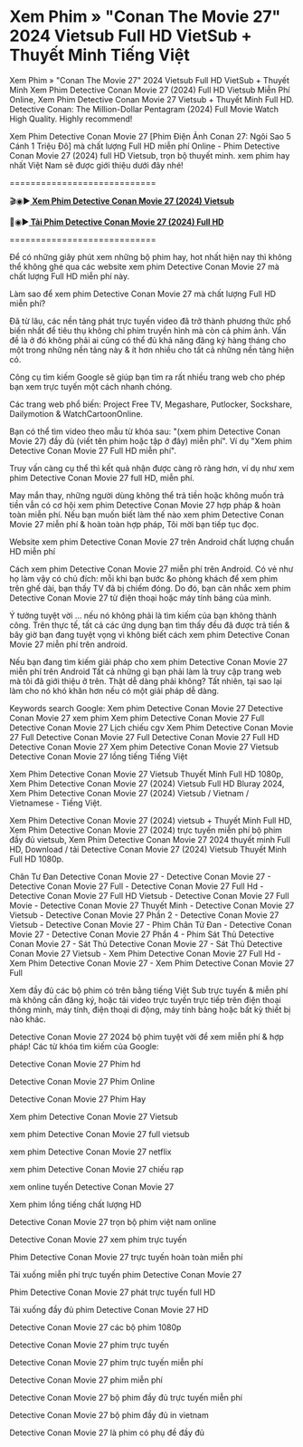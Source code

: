 # Xem Phim » "Conan The Movie 27" 2024 Vietsub Full HD VietSub + Thuyết Minh Tiếng Việt
Xem Phim » "Conan The Movie 27" 2024 Vietsub Full HD VietSub + Thuyết Minh
Xem Phim Detective Conan Movie 27 (2024) Full HD Vietsub Miễn Phí Online, Xem Phim Detective Conan Movie 27 Vietsub + Thuyết Minh Full HD. Detective Conan: The Million-Dollar Pentagram (2024) Full Movie Watch High Quality. Highly recommend!

Xem Phim Detective Conan Movie 27 [Phim Điện Ảnh Conan 27: Ngôi Sao 5 Cánh 1 Triệu Đô] mà chất lượng Full HD miễn phí Online - Phim Detective Conan Movie 27 (2024) full HD Vietsub, trọn bộ thuyết minh. xem phim hay nhất Việt Nam sẽ được giới thiệu dưới đây nhé!

============================

🎬◉▶️<b><a target="_blank" href="https://hhchina.xyz/thong-tin-phim/conan-the-movie-27-ngoi-sao-nam-canh-trieu-do.html"> Xem Phim Detective Conan Movie 27 (2024) Vietsub</a></b>

📁◉▶️<b><a target="_blank" href="https://hhchina.xyz/thong-tin-phim/conan-the-movie-27-ngoi-sao-nam-canh-trieu-do.html"> Tải Phim Detective Conan Movie 27 (2024) Full HD</a></b>

============================

Để có những giây phút xem những bộ phim hay, hot nhất hiện nay thì không thể không ghé qua các website xem phim Detective Conan Movie 27 mà chất lượng Full HD miễn phí này.

Làm sao để xem phim Detective Conan Movie 27 mà chất lượng Full HD miễn phí?

Đã từ lâu, các nền tảng phát trực tuyến video đã trở thành phương thức phổ biến nhất để tiêu thụ không chỉ phim truyền hình mà còn cả phim ảnh. Vấn đề là ở đó không phải ai cũng có thể đủ khả năng đăng ký hàng tháng cho một trong những nền tảng này & ít hơn nhiều cho tất cả những nền tảng hiện có.

Công cụ tìm kiếm Google sẽ giúp bạn tìm ra rất nhiều trang web cho phép bạn xem trực tuyến một cách nhanh chóng.

Các trang web phổ biến: Project Free TV, Megashare, Putlocker, Sockshare, Dailymotion & WatchCartoonOnline.

Bạn có thể tìm video theo mẫu từ khóa sau: "(xem phim Detective Conan Movie 27) đầy đủ (viết tên phim hoặc tập ở đây) miễn phí". Ví dụ "Xem phim Detective Conan Movie 27 Full HD miễn phí".

Truy vấn càng cụ thể thì kết quả nhận được càng rõ ràng hơn, ví dụ như xem phim Detective Conan Movie 27 full HD, miễn phí.

May mắn thay, những người dùng không thể trả tiền hoặc không muốn trả tiền vẫn có cơ hội xem phim Detective Conan Movie 27 hợp pháp & hoàn toàn miễn phí. Nếu bạn muốn biết làm thế nào xem phim Detective Conan Movie 27 miễn phí & hoàn toàn hợp pháp, Tôi mời bạn tiếp tục đọc.

Website xem phim Detective Conan Movie 27 trên Android chất lượng chuẩn HD miễn phí

Cách xem phim Detective Conan Movie 27 miễn phí trên Android. Có vẻ như họ làm vậy có chủ đích: mỗi khi bạn bước &o phòng khách để xem phim trên ghế dài, bạn thấy TV đã bị chiếm đóng. Do đó, bạn cân nhắc xem phim Detective Conan Movie 27 từ điện thoại hoặc máy tính bảng của mình.

Ý tưởng tuyệt vời ... nếu nó không phải là tìm kiếm của bạn không thành công. Trên thực tế, tất cả các ứng dụng bạn tìm thấy đều đã được trả tiền & bây giờ bạn đang tuyệt vọng vì không biết cách xem phim Detective Conan Movie 27 miễn phí trên android.

Nếu bạn đang tìm kiếm giải pháp cho xem phim Detective Conan Movie 27 miễn phí trên Android Tất cả những gì bạn phải làm là truy cập trang web mà tôi đã giới thiệu ở trên. Thật dễ dàng phải không? Tất nhiên, tại sao lại làm cho nó khó khăn hơn nếu có một giải pháp dễ dàng.

Keywords search Google: Xem phim Detective Conan Movie 27 Detective Conan Movie 27 xem phim Xem phim Detective Conan Movie 27 Full Detective Conan Movie 27 Lịch chiếu cgv Xem Phim Detective Conan Movie 27 Full Detective Conan Movie 27 Full Detective Conan Movie 27 Full HD Detective Conan Movie 27 Xem phim Detective Conan Movie 27 Vietsub Detective Conan Movie 27 lồng tiếng Tiếng Việt

Xem Phim Detective Conan Movie 27 Vietsub Thuyết Minh Full HD 1080p, Xem Phim Detective Conan Movie 27 (2024) Vietsub Full HD Bluray 2024, Xem Phim Detective Conan Movie 27 (2024) Vietsub / Vietnam / Vietnamese - Tiếng Việt.

Xem Phim Detective Conan Movie 27 (2024) vietsub + Thuyết Minh Full HD, Xem Phim Detective Conan Movie 27 (2024) trực tuyến miễn phí bộ phim đầy đủ vietsub, Xem Phim Detective Conan Movie 27 2024 thuyết minh Full HD, Download / tải Detective Conan Movie 27 (2024) Vietsub Thuyết Minh Full HD 1080p.

Chân Tư Đan Detective Conan Movie 27 - Detective Conan Movie 27 - Detective Conan Movie 27 Full - Detective Conan Movie 27 Full Hd - Detective Conan Movie 27 Full HD Vietsub - Detective Conan Movie 27 Full Movie - Detective Conan Movie 27 Thuyết Minh - Detective Conan Movie 27 Vietsub - Detective Conan Movie 27 Phần 2 - Detective Conan Movie 27 Vietsub - Detective Conan Movie 27 - Phim Chân Tử Đan - Detective Conan Movie 27 - Detective Conan Movie 27 Phần 4 - Phim Sát Thủ Detective Conan Movie 27 - Sát Thủ Detective Conan Movie 27 - Sát Thủ Detective Conan Movie 27 Vietsub - Xem Phim Detective Conan Movie 27 Full Hd - Xem Phim Detective Conan Movie 27 - Xem Phim Detective Conan Movie 27 Full


Xem đầy đủ các bộ phim có trên bằng tiếng Việt Sub trực tuyến & miễn phí mà không cần đăng ký, hoặc tải video trực tuyến trực tiếp trên điện thoại thông minh, máy tính, điện thoại di động, máy tính bảng hoặc bất kỳ thiết bị nào khác.

Detective Conan Movie 27 2024 bộ phim tuyệt vời để xem miễn phí & hợp pháp!
Các từ khóa tìm kiếm của Google:

Detective Conan Movie 27 Phim hd

Detective Conan Movie 27 Phim Online

Detective Conan Movie 27 Phim Hay

Xem phim Detective Conan Movie 27 Vietsub

xem phim Detective Conan Movie 27 full vietsub

xem phim Detective Conan Movie 27 netflix

xem phim Detective Conan Movie 27 chiếu rạp

xem online tuyến Detective Conan Movie 27

Xem phim lồng tiếng chất lượng HD

Detective Conan Movie 27 trọn bộ phim việt nam online

Detective Conan Movie 27 xem phim trực tuyến

Phim Detective Conan Movie 27 trực tuyến hoàn toàn miễn phí

Tải xuống miễn phí trực tuyến phim Detective Conan Movie 27

Phim Detective Conan Movie 27 phát trực tuyến full HD

Tải xuống đầy đủ phim Detective Conan Movie 27 HD

Detective Conan Movie 27 các bộ phim 1080p

Detective Conan Movie 27 phim trực tuyến

Detective Conan Movie 27 phim trực tuyến miễn phí

Detective Conan Movie 27 phim miễn phí

Detective Conan Movie 27 bộ phim đầy đủ trực tuyến miễn phí

Detective Conan Movie 27 bộ phim đầy đủ in vietnam

Detective Conan Movie 27 là phim có phụ đề đầy đủ
